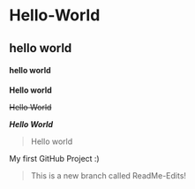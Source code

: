 # Hello-World
## hello world
#### hello world

**Hello world**

~~Hello World~~

**_Hello World_**

> Hello world

My first GitHub Project :)
> This is a new branch called ReadMe-Edits!

